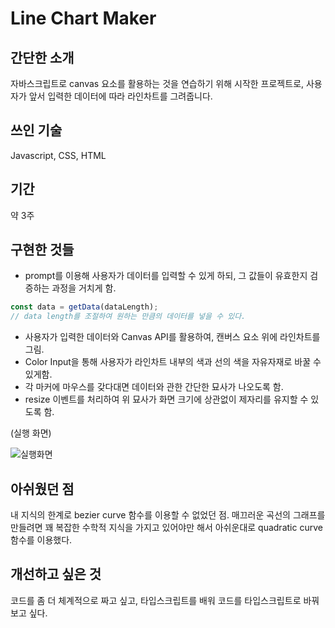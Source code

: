 # Line Chart Maker

## 간단한 소개

자바스크립트로 canvas 요소를 활용하는 것을 연습하기 위해 시작한 프로젝트로, 사용자가 앞서 입력한 데이터에 따라 라인차트를 그려줍니다.

## 쓰인 기술

Javascript, CSS, HTML

## 기간

약 3주

## 구현한 것들

- prompt를 이용해 사용자가 데이터를 입력할 수 있게 하되, 그 값들이 유효한지 검증하는 과정을 거치게 함.

```javascript
const data = getData(dataLength);
// data length를 조절하여 원하는 만큼의 데이터를 넣을 수 있다.
```

- 사용자가 입력한 데이터와 Canvas API를 활용하여, 캔버스 요소 위에 라인차트를 그림.
- Color Input을 통해 사용자가 라인차트 내부의 색과 선의 색을 자유자재로 바꿀 수 있게함.
- 각 마커에 마우스를 갖다대면 데이터와 관한 간단한 묘사가 나오도록 함.
- resize 이벤트를 처리하여 위 묘사가 화면 크기에 상관없이 제자리를 유지할 수 있도록 함.

(실행 화면)

![실행화면]("./line-chart.jpg")

## 아쉬웠던 점

내 지식의 한계로 bezier curve 함수를 이용할 수 없었던 점. 매끄러운 곡선의 그래프를 만들려면 꽤 복잡한 수학적 지식을 가지고 있어야만 해서 아쉬운대로 quadratic curve 함수를 이용했다.

## 개선하고 싶은 것

코드를 좀 더 체계적으로 짜고 싶고, 타입스크립트를 배워 코드를 타입스크립트로 바꿔보고 싶다.
